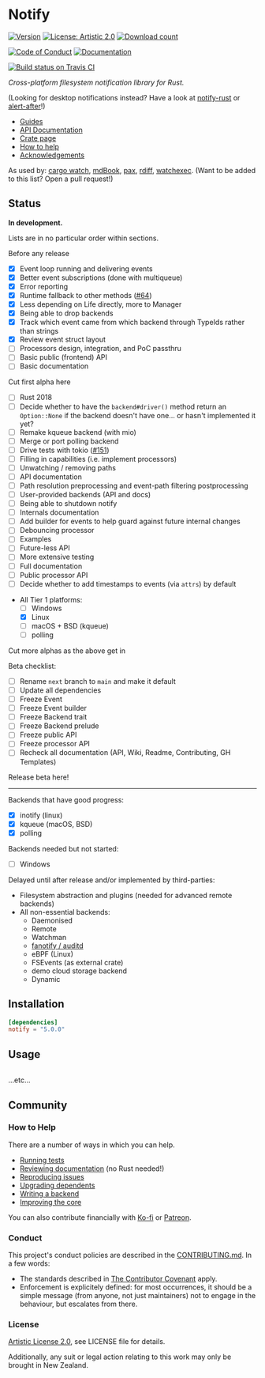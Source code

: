 # Notify

[![Version](https://flat.badgen.net/crates/v/notify)][crate]
[![License: Artistic 2.0](https://flat.badgen.net/badge/license/Artistic%202.0/purple)][artistic]
[![Download count](https://flat.badgen.net/crates/d/notify)][crate]

[![Code of Conduct](https://flat.badgen.net/badge/contributor/covenant/5e0d73)](#conduct)
[![Documentation](https://flat.badgen.net/badge/documentation/docs.rs/df3600)][docs]

[![Build status on Travis CI](https://flat.badgen.net/travis/passcod/notify/next)][build]

_Cross-platform filesystem notification library for Rust._

(Looking for desktop notifications instead? Have a look at [notify-rust] or
[alert-after]!)

- [Guides](https://github.com/passcod/notify/wiki/Guides)
- [API Documentation][docs]
- [Crate page][crate]
- [How to help](#how-to-help)
- [Acknowledgements](./ACKNOWLEDGEMENTS.md)

As used by: [cargo watch], [mdBook], [pax], [rdiff], [watchexec].
(Want to be added to this list? Open a pull request!)

[alert-after]: https://github.com/frewsxcv/alert-after
[build]: https://travis-ci.org/passcod/notify
[cargo watch]: https://github.com/passcod/cargo-watch
[artistic]: ./LICENSE
[crate]: https://crates.io/crates/notify
[docs]: https://docs.rs/notify
[mdBook]: https://github.com/rust-lang-nursery/mdBook
[notify-rust]: https://github.com/hoodie/notify-rust
[pax]: https://pax.js.org/
[rdiff]: https://github.com/dyule/rdiff
[watchexec]: https://github.com/mattgreen/watchexec


## Status

**In development.**

Lists are in no particular order within sections.

Before any release

- [x] Event loop running and delivering events
- [x] Better event subscriptions (done with multiqueue)
- [x] Error reporting
- [x] Runtime fallback to other methods ([#64](https://github.com/passcod/notify/issues/64))
- [x] Less depending on Life directly, more to Manager
- [x] Being able to drop backends
- [x] Track which event came from which backend through TypeIds rather than strings
- [x] Review event struct layout
- [ ] Processors design, integration, and PoC passthru
- [ ] Basic public (frontend) API
- [ ] Basic documentation

Cut first alpha here

- [ ] Rust 2018
- [ ] Decide whether to have the `backend#driver()` method return an `Option::None` if the backend doesn't have one... or hasn't implemented it yet?
- [ ] Remake kqueue backend (with mio)
- [ ] Merge or port polling backend
- [ ] Drive tests with tokio ([#151](https://github.com/passcod/notify/issues/151))
- [ ] Filling in capabilities (i.e. implement processors)
- [ ] Unwatching / removing paths
- [ ] API documentation
- [ ] Path resolution preprocessing and event-path filtering postprocessing
- [ ] User-provided backends (API and docs)
- [ ] Being able to shutdown notify
- [ ] Internals documentation
- [ ] Add builder for events to help guard against future internal changes
- [ ] Debouncing processor
- [ ] Examples
- [ ] Future-less API
- [ ] More extensive testing
- [ ] Full documentation
- [ ] Public processor API
- [ ] Decide whether to add timestamps to events (via `attrs`) by default
- All Tier 1 platforms:
  - [ ] Windows
  - [x] Linux
  - [ ] macOS + BSD (kqueue)
  - [ ] polling

Cut more alphas as the above get in

Beta checklist:

- [ ] Rename `next` branch to `main` and make it default
- [ ] Update all dependencies
- [ ] Freeze Event
- [ ] Freeze Event builder
- [ ] Freeze Backend trait
- [ ] Freeze Backend prelude
- [ ] Freeze public API
- [ ] Freeze processor API
- [ ] Recheck all documentation (API, Wiki, Readme, Contributing, GH Templates)

Release beta here!

--------------------------------------------------

Backends that have good progress:

- [x] inotify (linux)
- [x] kqueue (macOS, BSD)
- [x] polling

Backends needed but not started:

- [ ] Windows

Delayed until after release and/or implemented by third-parties:

- Filesystem abstraction and plugins (needed for advanced remote backends)
- All non-essential backends:
  - Daemonised
  - Remote
  - Watchman
  - [fanotify / auditd](https://github.com/passcod/notify/issues/161)
  - eBPF (Linux)
  - FSEvents (as external crate)
  - demo cloud storage backend
  - Dynamic

## Installation

```toml
[dependencies]
notify = "5.0.0"
```

## Usage

```rust
```

...etc...

## Community

### How to Help

There are a number of ways in which you can help.

- [Running tests](CONTRIBUTING.md#running-tests)
- [Reviewing documentation](CONTRIBUTING.md#reviewing-documentation) (no Rust needed!)
- [Reproducing issues](CONTRIBUTING.md#reproducing-issues)
- [Upgrading dependents](CONTRIBUTING.md#upgrading-dependents)
- [Writing a backend](CONTRIBUTING.md#writing-a-backend)
- [Improving the core](CONTRIBUTING.md#improving-the-core)

You can also contribute financially with [Ko-fi] or [Patreon].

[Ko-fi]: https://ko-fi.com/passcod
[Patreon]: https://www.patreon.com/passcod

### Conduct

This project's conduct policies are described in the
[CONTRIBUTING.md](CONTRIBUTING.md#conduct). In a few words:

- The standards described in [The Contributor Covenant] apply.
- Enforcement is explicitely defined: for most occurrences, it should be a
  simple message (from anyone, not just maintainers) not to engage in the
  behaviour, but escalates from there.

[The Contributor Covenant]: https://www.contributor-covenant.org/version/1/4/code-of-conduct

### License

[Artistic License 2.0](./LICENSE), see LICENSE file for details.

Additionally, any suit or legal action relating to this work may only be
brought in New Zealand.
